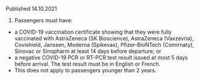 Published 14.10.2021
1. Passengers must have:
- a COVID-19 vaccination certificate showing that they were fully vaccinated with AstraZeneca (SK Bioscience), AstraZeneca (Vaxzevria), Covishield, Janssen, Moderna (Spikevax), Pfizer-BioNTech (Comirnaty), Sinovac or Sinopharm at least 14 days before departure; or
- a negative COVID-19 PCR or RT-PCR test result issued at most 5 days before arrival. The test result must be in English or French.
- This does not apply to passengers younger than 2 years.